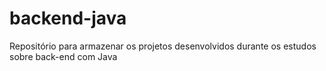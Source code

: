 # backend-java
Repositório para armazenar os projetos desenvolvidos durante os estudos sobre back-end com Java 
